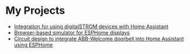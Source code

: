 # My Projects

- [Integration for using digitalSTROM devices with Home Assistant](https://github.com/Mat931/digitalstrom-homeassistant)
- [Browser-based simulator for ESPHome displays](https://mat931.github.io/display-simulator/)
- [Circuit design to integrate ABB-Welcome doorbell into Home Assistant using ESPHome](https://github.com/Mat931/esp32-doorbell-bus-interface)
